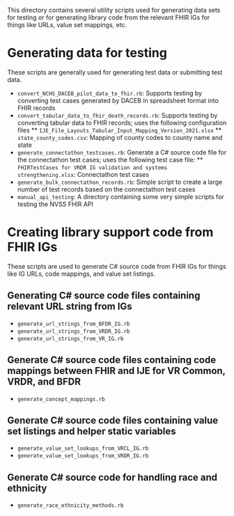 This directory contains several utility scripts used for generating data sets for testing or for
generating library code from the relevant FHIR IGs for things like URLs, value set mappings, etc.

# Generating data for testing

These scripts are generally used for generating test data or submitting test data.

* `convert_NCHS_DACEB_pilot_data_to_fhir.rb`: Supports testing by converting test cases generated by DACEB in spreadsheet format into FHIR records
* `convert_tabular_data_to_fhir_death_records.rb`: Supports testing by converting tabular data to FHIR records; uses the following configuration files
** `IJE_File_Layouts_Tabular_Input_Mapping_Version_2021.xlsx`
** `state_county_codes.csv`: Mapping of county codes to county name and state
* `generate_connectathon_testcases.rb`: Generate a C# source code file for the connectathon test cases; uses the following test case file:
** `FHIRTestCases for VRDR IG validation and systems strengthening.xlsx`: Connectathon test cases
* `generate_bulk_connectathon_records.rb`: Simple script to create a large number of test records based on the connectathon test cases
* `manual_api_testing`: A directory containing some very simple scripts for testing the NVSS FHIR API

# Creating library support code from FHIR IGs

These scripts are used to generate C# source code from FHIR IGs for things like IG URLs, code
mappings, and value set listings.

## Generating C# source code files containing relevant URL string from IGs

* `generate_url_strings_from_BFDR_IG.rb`
* `generate_url_strings_from_VRDR_IG.rb`
* `generate_url_strings_from_VR_IG.rb`

## Generate C# source code files containing code mappings between FHIR and IJE for VR Common, VRDR, and BFDR

* `generate_concept_mappings.rb`

## Generate C# source code files containing value set listings and helper static variables

* `generate_value_set_lookups_from_VRCL_IG.rb`
* `generate_value_set_lookups_from_VRDR_IG.rb`

## Generate C# source code for handling race and ethnicity

* `generate_race_ethnicity_methods.rb`
